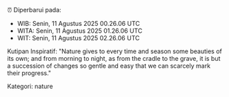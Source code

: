 ⏰ Diperbarui pada:
- WIB: Senin, 11 Agustus 2025 00.26.06 UTC
- WITA: Senin, 11 Agustus 2025 01.26.06 UTC
- WIT: Senin, 11 Agustus 2025 02.26.06 UTC

Kutipan Inspiratif:
"Nature gives to every time and season some beauties of its own; and from morning to night, as from the cradle to the grave, it is but a succession of changes so gentle and easy that we can scarcely mark their progress."


Kategori: nature

